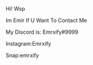 Hi! Wsp

Im Emir If U Want To Contact Me

My Discord is: Emrxify#9999

Instagram:Emrxify

Snap:emrxify
